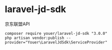# laravel-jd-sdk
京东联盟API

```shell
composer require youer/laravel-jd-sdk "3.0.0"
php artisan vendor:publish --provider="Youer\LaravelJdSdk\ServiceProvider"
```

